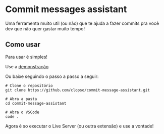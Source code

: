 # Commit messages assistant

Uma ferramenta muito util (ou não) que te ajuda a fazer commits pra você dev que não quer gastar muito tempo!

## Como usar

Para usar é simples!

Use a [demonstração](https://clopso.github.io/commit-message-assistant/)

Ou baixe seguindo o passo a passo a seguir:

```shell
# Clone o repositório
git clone https://github.com/clopso/commit-message-assistant.git
```

```shell
# Abra a pasta
cd commit-message-assistant
```

```shell
# Abra o VSCode
code .
```

Agora é so executar o Live Server (ou outra extensão) e use a vontade!
